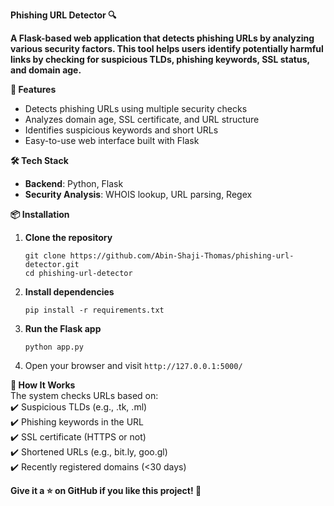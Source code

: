 
**Phishing URL Detector 🔍**  

**A Flask-based web application that detects phishing URLs by analyzing various security factors. This tool helps users identify potentially harmful links by checking for suspicious TLDs, phishing keywords, SSL status, and domain age.**  

 **🚀 Features**  
- Detects phishing URLs using multiple security checks  
- Analyzes domain age, SSL certificate, and URL structure  
- Identifies suspicious keywords and short URLs  
- Easy-to-use web interface built with Flask  

 **🛠 Tech Stack**  
- **Backend**: Python, Flask  
- **Security Analysis**: WHOIS lookup, URL parsing, Regex  

 **📦 Installation**  
1. **Clone the repository**  
   ```
   git clone https://github.com/Abin-Shaji-Thomas/phishing-url-detector.git
   cd phishing-url-detector
   ```
   
2. **Install dependencies**  
   ```
   pip install -r requirements.txt
   ```
   
3. **Run the Flask app**  
   ```
   python app.py
   ```
   
4. Open your browser and visit ```http://127.0.0.1:5000/```  

 **📝 How It Works**  
The system checks URLs based on:  
✔️ Suspicious TLDs (e.g., .tk, .ml)  
✔️ Phishing keywords in the URL  
✔️ SSL certificate (HTTPS or not)  
✔️ Shortened URLs (e.g., bit.ly, goo.gl)  
✔️ Recently registered domains (<30 days)  
  
**Give it a ⭐ on GitHub if you like this project! 🚀**  
